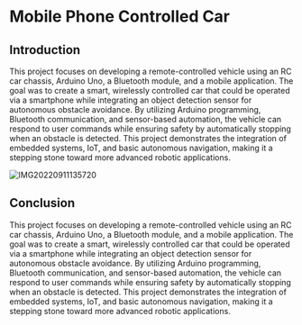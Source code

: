 # Mobile Phone Controlled Car

## Introduction
This project focuses on developing a remote-controlled vehicle using an RC car chassis, Arduino Uno, a Bluetooth module, and a mobile application. The goal was to create a smart, wirelessly controlled car that could be operated via a smartphone while integrating an object detection sensor for autonomous obstacle avoidance. By utilizing Arduino programming, Bluetooth communication, and sensor-based automation, the vehicle can respond to user commands while ensuring safety by automatically stopping when an obstacle is detected. This project demonstrates the integration of embedded systems, IoT, and basic autonomous navigation, making it a stepping stone toward more advanced robotic applications.

![IMG20220911135720](https://github.com/user-attachments/assets/9a3c1bb7-c043-466f-a320-b544221d1e47)

## Conclusion
This project focuses on developing a remote-controlled vehicle using an RC car chassis, Arduino Uno, a Bluetooth module, and a mobile application. The goal was to create a smart, wirelessly controlled car that could be operated via a smartphone while integrating an object detection sensor for autonomous obstacle avoidance. By utilizing Arduino programming, Bluetooth communication, and sensor-based automation, the vehicle can respond to user commands while ensuring safety by automatically stopping when an obstacle is detected. This project demonstrates the integration of embedded systems, IoT, and basic autonomous navigation, making it a stepping stone toward more advanced robotic applications.
